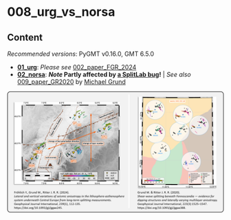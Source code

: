 # 008_urg_vs_norsa


## Content

_Recommended versions_: PyGMT v0.16.0, GMT 6.5.0

- **[01_urg](https://github.com/yvonnefroehlich/GMT_PyGMT_plotting/tree/main/008_urg_vs_norsa/01_urg)**: _Please see_ [002_paper_FGR_2024](https://github.com/yvonnefroehlich/gmt-pygmt-plotting/blob/main/002_paper_FGR_2024)
- **[02_norsa](https://github.com/yvonnefroehlich/GMT_PyGMT_plotting/tree/main/008_urg_vs_norsa/02_norsa)**: **_Note_ Partly affected by [a SplitLab bug](https://doi.org/10.4401/ag-8781)!** | _See also_ 
  [009_paper_GR2020](https://github.com/michaelgrund/GMT-plotting/tree/main/009_paper_GR2020) by [Michael Grund](https://github.com/michaelgrund)

![](https://github.com/yvonnefroehlich/gmt-pygmt-plotting/raw/main/_images/github_maps_readme_008norsa.png)
